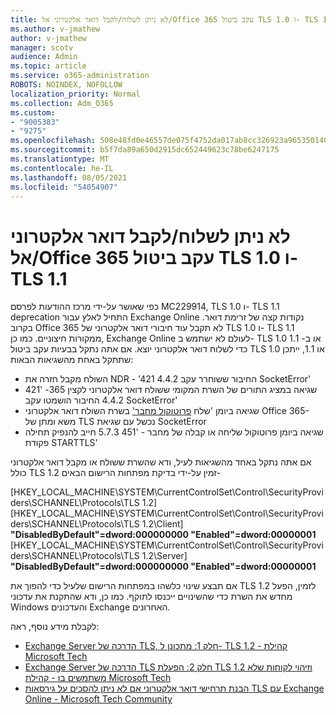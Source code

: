 ```yaml
---
title: לא ניתן לשלוח/לקבל דואר אלקטרוני אל/Office 365 עקב ביטול TLS 1.0 ו- TLS 1.1
ms.author: v-jmathew
author: v-jmathew
manager: scotv
audience: Admin
ms.topic: article
ms.service: o365-administration
ROBOTS: NOINDEX, NOFOLLOW
localization_priority: Normal
ms.collection: Adm_O365
ms.custom:
- "9005383"
- "9275"
ms.openlocfilehash: 508e48fd0e46557de075f4752da017ab8cc326923a965350140e598f7f7cf557
ms.sourcegitcommit: b5f7da89a650d2915dc652449623c78be6247175
ms.translationtype: MT
ms.contentlocale: he-IL
ms.lasthandoff: 08/05/2021
ms.locfileid: "54054907"
---
```

# <a name="unable-to-sendreceive-email-tofrom-office-365-because-of-the-tls-10-and-tls-11-disablement"></a>לא ניתן לשלוח/לקבל דואר אלקטרוני אל/Office 365 עקב ביטול TLS 1.0 ו- TLS 1.1

כפי שאושר על-ידי מרכז ההודעות לפרסם MC229914, TLS 1.0 ו- TLS 1.1 deprecation התחיל לאלץ עבור Exchange Online נקודות קצה של זרימת דואר. בקרוב Office 365 לא תקבל עוד חיבורי דואר אלקטרוני של TLS 1.0 ו- TLS 1.1 ממקורות חיצוניים. כמו כן, Exchange Online לעולם לא ישתמש ב- TLS 1.0 או ב- 1.1 כדי לשלוח דואר אלקטרוני יוצא. אם אתה נתקל בבעיות עקב ביטול TLS 1.0 או 1.1, ייתכן שתתקל באחת מהשגיאות הבאות:

- השולח מקבל חזרה את NDR - '421 4.4.2 החיבור ששוחרר עקב SocketError'
- שגיאה במציג התורים של השרת המקומי ששולח דואר אלקטרוני לקצין 365- '421 4.4.2 החיבור הושמטו עקב SocketError'
- שגיאה ביומן 'שלח [פרוטוקול מחבר'](https://docs.microsoft.com/exchange/mail-flow/connectors/protocol-logging) בשרת השולח דואר אלקטרוני Office 365- משא ומתן של TLS נכשל עם שגיאת SocketError
- שגיאה ביומן פרוטוקול שליחה או קבלה של מחבר - '451 5.7.3 חייב להנפיק תחילה פקודת STARTTLS'

אם אתה נתקל באחד מהשגיאות לעיל, ודא שהשרת ששולח או מקבל דואר אלקטרוני כולל TLS 1.2 זמין על-ידי בדיקת מפתחות הרישום הבאים-

[HKEY_LOCAL_MACHINE\SYSTEM\CurrentControlSet\Control\SecurityProviders\SCHANNEL\Protocols\TLS 1.2] [HKEY_LOCAL_MACHINE\SYSTEM\CurrentControlSet\Control\SecurityProviders\SCHANNEL\Protocols\TLS 1.2\Client] **"DisabledByDefault"=dword:000000000 "Enabled"=dword:00000001** [HKEY_LOCAL_MACHINE\SYSTEM\CurrentControlSet\Control\SecurityProviders\SCHANNEL\Protocols\TLS 1.2\Server] **"DisabledByDefault"=dword:000000000 "Enabled"=dword:00000001**

אם תבצע שינוי כלשהו במפתחות הרישום שלעיל כדי להפוך את TLS 1.2 לזמין, הפעל מחדש את השרת כדי שהשינויים ייכנסו לתוקף. כמו כן, ודא שהתקנת את עדכוני Windows והעדכונים Exchange האחרונים.

לקבלת מידע נוסף, ראה:

- [Exchange Server הדרכה של TLS, חלק 1: מתכונן ל- TLS 1.2 - קהילת Microsoft Tech](https://techcommunity.microsoft.com/t5/exchange-team-blog/exchange-server-tls-guidance-part-1-getting-ready-for-tls-1-2/ba-p/607649)
- [Exchange Server הדרכה של TLS חלק 2: הפעלת TLS 1.2 וזיהוי לקוחות שלא משתמשים בו - קהילת Microsoft Tech](https://techcommunity.microsoft.com/t5/exchange-team-blog/exchange-server-tls-guidance-part-2-enabling-tls-1-2-and/ba-p/607761)
- [הבנת תרחישי דואר אלקטרוני אם לא ניתן להסכים על גירסאות TLS עם Exchange Online - Microsoft Tech Community](https://techcommunity.microsoft.com/t5/exchange-team-blog/understanding-email-scenarios-if-tls-versions-cannot-be-agreed/ba-p/2065089)
